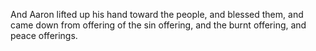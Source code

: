And Aaron lifted up his hand toward the people, and blessed them, and came down from offering of the sin offering, and the burnt offering, and peace offerings.
